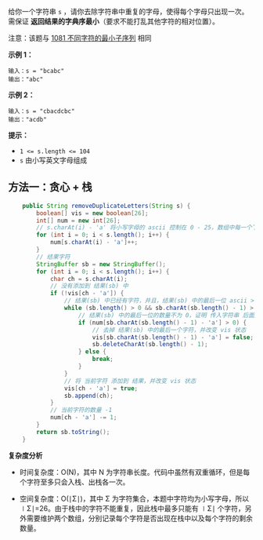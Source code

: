 给你一个字符串 `s` ，请你去除字符串中重复的字母，使得每个字母只出现一次。需保证 **返回结果的字典序最小**（要求不能打乱其他字符的相对位置）。

注意：该题与 [1081 不同字符的最小子序列](https://leetcode-cn.com/problems/smallest-subsequence-of-distinct-characters) 相同

**示例 1：**

```
输入：s = "bcabc"
输出："abc"
```

**示例 2：**

```
输入：s = "cbacdcbc"
输出："acdb"
```

**提示：**

- `1 <= s.length <= 104`
- `s` 由小写英文字母组成

## 方法一：贪心 + 栈

```java
    public String removeDuplicateLetters(String s) {
        boolean[] vis = new boolean[26];
        int[] num = new int[26];
        // s.charAt(i) - 'a' 将小写字母的 ascii 控制在 0 - 25，数组中每一个下标表示 一个字母，值表示字符串中有多少该字母
        for (int i = 0; i < s.length(); i++) {
            num[s.charAt(i) - 'a']++;
        }
        // 结果字符
        StringBuffer sb = new StringBuffer();
        for (int i = 0; i < s.length(); i++) {
            char ch = s.charAt(i);
            // 没有添加到 结果(sb) 中
            if (!vis[ch - 'a']) {
                // 结果(sb) 中已经有字符，并且，结果(sb) 中的最后一位 ascii > 当前字符，说明 结果(sb) 的 字符串字典序 不是最小。
                while (sb.length() > 0 && sb.charAt(sb.length() - 1) > ch) {
                    // 结果(sb) 中的最后一位的数量不为 0，证明 传入字符串 后面还有相同的字符，之后还可以再添加上
                    if (num[sb.charAt(sb.length() - 1) - 'a'] > 0) {
                        // 去掉 结果(sb) 中的最后一个字符，并改变 vis 状态
                        vis[sb.charAt(sb.length() - 1) - 'a'] = false;
                        sb.deleteCharAt(sb.length() - 1);
                    } else {
                        break;
                    }
                }
                // 将 当前字符 添加到 结果，并改变 vis 状态
                vis[ch - 'a'] = true;
                sb.append(ch);
            }
            // 当前字符的数量 -1
            num[ch - 'a'] -= 1;
        }
        return sb.toString();
    }
```

**复杂度分析**

- 时间复杂度：O(N)，其中 N 为字符串长度。代码中虽然有双重循环，但是每个字符至多只会入栈、出栈各一次。

- 空间复杂度：O(∣Σ∣)，其中 Σ 为字符集合，本题中字符均为小写字母，所以 ∣Σ∣=26。由于栈中的字符不能重复，因此栈中最多只能有 ∣Σ∣ 个字符，另外需要维护两个数组，分别记录每个字符是否出现在栈中以及每个字符的剩余数量。

  